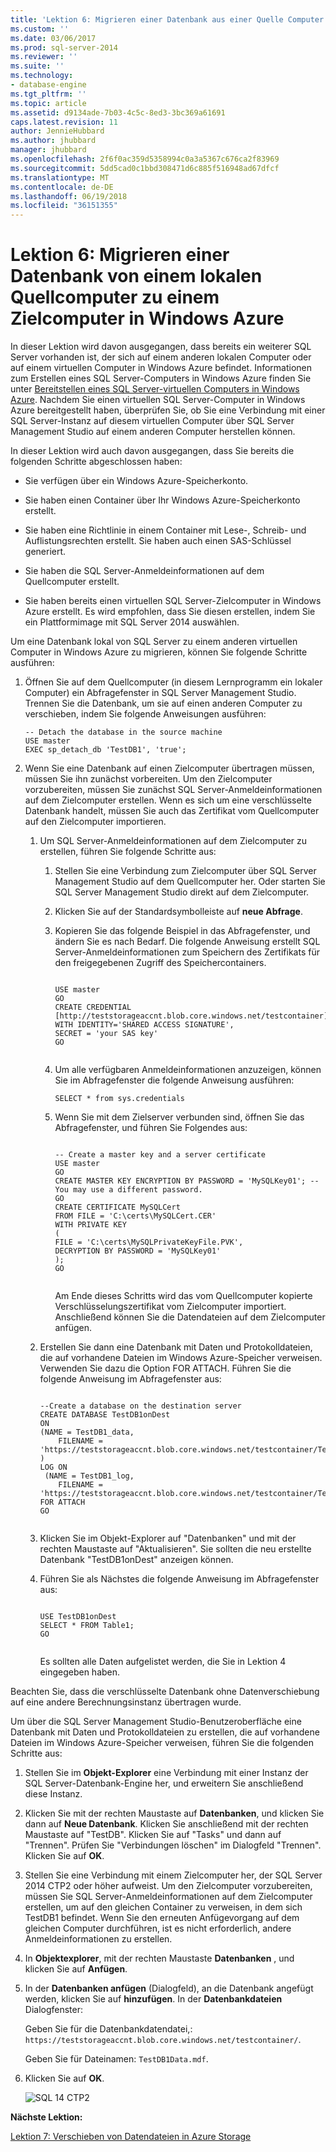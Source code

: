 ```yaml
---
title: 'Lektion 6: Migrieren einer Datenbank aus einer Quelle Computer lokal zu einem Zielcomputer in Windows Azure | Microsoft Docs'
ms.custom: ''
ms.date: 03/06/2017
ms.prod: sql-server-2014
ms.reviewer: ''
ms.suite: ''
ms.technology:
- database-engine
ms.tgt_pltfrm: ''
ms.topic: article
ms.assetid: d9134ade-7b03-4c5c-8ed3-3bc369a61691
caps.latest.revision: 11
author: JennieHubbard
ms.author: jhubbard
manager: jhubbard
ms.openlocfilehash: 2f6f0ac359d5358994c0a3a5367c676ca2f83969
ms.sourcegitcommit: 5dd5cad0c1bbd308471d6c885f516948ad67dfcf
ms.translationtype: MT
ms.contentlocale: de-DE
ms.lasthandoff: 06/19/2018
ms.locfileid: "36151355"
---
```

# <a name="lesson-6-migrate-a-database-from-a-source-machine-on-premises-to-a-destination-machine-in-windows-azure"></a>Lektion 6: Migrieren einer Datenbank von einem lokalen Quellcomputer zu einem Zielcomputer in Windows Azure
  In dieser Lektion wird davon ausgegangen, dass bereits ein weiterer SQL Server vorhanden ist, der sich auf einem anderen lokalen Computer oder auf einem virtuellen Computer in Windows Azure befindet. Informationen zum Erstellen eines SQL Server-Computers in Windows Azure finden Sie unter [Bereitstellen eines SQL Server-virtuellen Computers in Windows Azure](http://www.windowsazure.com/manage/windows/common-tasks/install-sql-server/). Nachdem Sie einen virtuellen SQL Server-Computer in Windows Azure bereitgestellt haben, überprüfen Sie, ob Sie eine Verbindung mit einer SQL Server-Instanz auf diesem virtuellen Computer über SQL Server Management Studio auf einem anderen Computer herstellen können.  
  
 In dieser Lektion wird auch davon ausgegangen, dass Sie bereits die folgenden Schritte abgeschlossen haben:  
  
-   Sie verfügen über ein Windows Azure-Speicherkonto.  
  
-   Sie haben einen Container über Ihr Windows Azure-Speicherkonto erstellt.  
  
-   Sie haben eine Richtlinie in einem Container mit Lese-, Schreib- und Auflistungsrechten erstellt. Sie haben auch einen SAS-Schlüssel generiert.  
  
-   Sie haben die SQL Server-Anmeldeinformationen auf dem Quellcomputer erstellt.  
  
-   Sie haben bereits einen virtuellen SQL Server-Zielcomputer in Windows Azure erstellt. Es wird empfohlen, dass Sie diesen erstellen, indem Sie ein Plattformimage mit SQL Server 2014 auswählen.  
  
 Um eine Datenbank lokal von SQL Server zu einem anderen virtuellen Computer in Windows Azure zu migrieren, können Sie folgende Schritte ausführen:  
  
1.  Öffnen Sie auf dem Quellcomputer (in diesem Lernprogramm ein lokaler Computer) ein Abfragefenster in SQL Server Management Studio. Trennen Sie die Datenbank, um sie auf einen anderen Computer zu verschieben, indem Sie folgende Anweisungen ausführen:  
  
    ```  
    -- Detach the database in the source machine   
    USE master  
    EXEC sp_detach_db 'TestDB1', 'true';  
    ```  
  
2.  Wenn Sie eine Datenbank auf einen Zielcomputer übertragen müssen, müssen Sie ihn zunächst vorbereiten. Um den Zielcomputer vorzubereiten, müssen Sie zunächst SQL Server-Anmeldeinformationen auf dem Zielcomputer erstellen. Wenn es sich um eine verschlüsselte Datenbank handelt, müssen Sie auch das Zertifikat vom Quellcomputer auf den Zielcomputer importieren.  
  
    1.  Um SQL Server-Anmeldeinformationen auf dem Zielcomputer zu erstellen, führen Sie folgende Schritte aus:  
  
        1.  Stellen Sie eine Verbindung zum Zielcomputer über SQL Server Management Studio auf dem Quellcomputer her.  Oder starten Sie SQL Server Management Studio direkt auf dem Zielcomputer.  
  
        2.  Klicken Sie auf der Standardsymbolleiste auf **neue Abfrage**.  
  
        3.  Kopieren Sie das folgende Beispiel in das Abfragefenster, und ändern Sie es nach Bedarf. Die folgende Anweisung erstellt SQL Server-Anmeldeinformationen zum Speichern des Zertifikats für den freigegebenen Zugriff des Speichercontainers.  
  
            ```tsql  
  
            USE master   
            GO   
            CREATE CREDENTIAL [http://teststorageaccnt.blob.core.windows.net/testcontainer]   
            WITH IDENTITY='SHARED ACCESS SIGNATURE',   
            SECRET = 'your SAS key'   
            GO  
  
            ```  
  
        4.  Um alle verfügbaren Anmeldeinformationen anzuzeigen, können Sie im Abfragefenster die folgende Anweisung ausführen:  
  
            ```tsql  
            SELECT * from sys.credentials   
            ```  
  
        5.  Wenn Sie mit dem Zielserver verbunden sind, öffnen Sie das Abfragefenster, und führen Sie Folgendes aus:  
  
            ```tsql  
  
            -- Create a master key and a server certificate   
            USE master   
            GO   
            CREATE MASTER KEY ENCRYPTION BY PASSWORD = 'MySQLKey01'; -- You may use a different password.   
            GO   
            CREATE CERTIFICATE MySQLCert   
            FROM FILE = 'C:\certs\MySQLCert.CER'   
            WITH PRIVATE KEY   
            (   
            FILE = 'C:\certs\MySQLPrivateKeyFile.PVK',   
            DECRYPTION BY PASSWORD = 'MySQLKey01'   
            );   
            GO  
  
            ```  
  
             Am Ende dieses Schritts wird das vom Quellcomputer kopierte Verschlüsselungszertifikat vom Zielcomputer importiert. Anschließend können Sie die Datendateien auf dem Zielcomputer anfügen.  
  
    2.  Erstellen Sie dann eine Datenbank mit Daten und Protokolldateien, die auf vorhandene Dateien im Windows Azure-Speicher verweisen. Verwenden Sie dazu die Option FOR ATTACH. Führen Sie die folgende Anweisung im Abfragefenster aus:  
  
        ```tsql  
  
        --Create a database on the destination server   
        CREATE DATABASE TestDB1onDest   
        ON   
        (NAME = TestDB1_data,   
            FILENAME = 'https://teststorageaccnt.blob.core.windows.net/testcontainer/TestDB1Data.mdf' )   
        LOG ON   
         (NAME = TestDB1_log,   
            FILENAME = 'https://teststorageaccnt.blob.core.windows.net/testcontainer/TestDB1Log.ldf')   
        FOR ATTACH   
        GO  
  
        ```  
  
    3.  Klicken Sie im Objekt-Explorer auf "Datenbanken" und mit der rechten Maustaste auf "Aktualisieren". Sie sollten die neu erstellte Datenbank "TestDB1onDest" anzeigen können.  
  
    4.  Führen Sie als Nächstes die folgende Anweisung im Abfragefenster aus:  
  
        ```tsql  
  
        USE TestDB1onDest   
        SELECT * FROM Table1;   
        GO  
  
        ```  
  
         Es sollten alle Daten aufgelistet werden, die Sie in Lektion 4 eingegeben haben.  
  
 Beachten Sie, dass die verschlüsselte Datenbank ohne Datenverschiebung auf eine andere Berechnungsinstanz übertragen wurde.  
  
 Um über die SQL Server Management Studio-Benutzeroberfläche eine Datenbank mit Daten und Protokolldateien zu erstellen, die auf vorhandene Dateien im Windows Azure-Speicher verweisen, führen Sie die folgenden Schritte aus:  
  
1.  Stellen Sie im **Objekt-Explorer** eine Verbindung mit einer Instanz der SQL Server-Datenbank-Engine her, und erweitern Sie anschließend diese Instanz.  
  
2.  Klicken Sie mit der rechten Maustaste auf **Datenbanken**, und klicken Sie dann auf **Neue Datenbank**. Klicken Sie anschließend mit der rechten Maustaste auf "TestDB". Klicken Sie auf "Tasks" und dann auf "Trennen". Prüfen Sie "Verbindungen löschen" im Dialogfeld "Trennen". Klicken Sie auf **OK**.  
  
3.  Stellen Sie eine Verbindung mit einem Zielcomputer her, der SQL Server 2014 CTP2 oder höher aufweist. Um den Zielcomputer vorzubereiten, müssen Sie SQL Server-Anmeldeinformationen auf dem Zielcomputer erstellen, um auf den gleichen Container zu verweisen, in dem sich TestDB1 befindet. Wenn Sie den erneuten Anfügevorgang auf dem gleichen Computer durchführen, ist es nicht erforderlich, andere Anmeldeinformationen zu erstellen.  
  
4.  In **Objektexplorer**, mit der rechten Maustaste **Datenbanken** , und klicken Sie auf **Anfügen**.  
  
5.  In der **Datenbanken anfügen** (Dialogfeld), an die Datenbank angefügt werden, klicken Sie auf **hinzufügen**. In der **Datenbankdateien** Dialogfenster:  
  
     Geben Sie für die Datenbankdatendatei,: `https://teststorageaccnt.blob.core.windows.net/testcontainer/`.  
  
     Geben Sie für Dateinamen: `TestDB1Data.mdf`.  
  
6.  Klicken Sie auf **OK**.  
  
     ![SQL 14 CTP2](../tutorials/media/ss-was-tutlesson-6-7.gif "SQL 14 CTP2")  
  
 **Nächste Lektion:**  
  
 [Lektion 7: Verschieben von Datendateien in Azure Storage](../relational-databases/lesson-6-generate-activity-and-backup-log-using-file-snapshot-backup.md)  
  
  